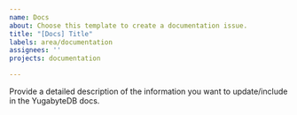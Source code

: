 ```yaml
---
name: Docs
about: Choose this template to create a documentation issue.
title: "[Docs] Title"
labels: area/documentation
assignees: ''
projects: documentation

---
```


Provide a detailed description of the information you want to update/include in the YugabyteDB docs.
